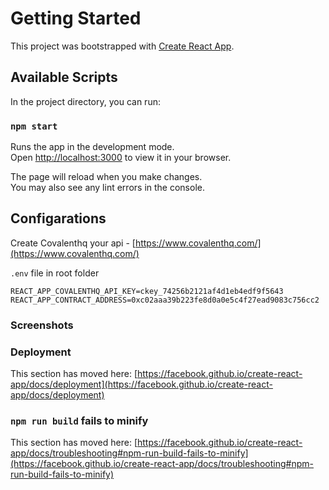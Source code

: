 # Getting Started

This project was bootstrapped with [Create React App](https://github.com/facebook/create-react-app).

## Available Scripts

In the project directory, you can run:

### `npm start`

Runs the app in the development mode.\
Open [http://localhost:3000](http://localhost:3000) to view it in your browser.

The page will reload when you make changes.\
You may also see any lint errors in the console.

## Configarations

Create Covalenthq your api - [https://www.covalenthq.com/](https://www.covalenthq.com/)

`.env` file in root folder

```
REACT_APP_COVALENTHQ_API_KEY=ckey_74256b2121af4d1eb4edf9f5643
REACT_APP_CONTRACT_ADDRESS=0xc02aaa39b223fe8d0a0e5c4f27ead9083c756cc2
```

### Screenshots



### Deployment

This section has moved here: [https://facebook.github.io/create-react-app/docs/deployment](https://facebook.github.io/create-react-app/docs/deployment)

### `npm run build` fails to minify

This section has moved here: [https://facebook.github.io/create-react-app/docs/troubleshooting#npm-run-build-fails-to-minify](https://facebook.github.io/create-react-app/docs/troubleshooting#npm-run-build-fails-to-minify)
